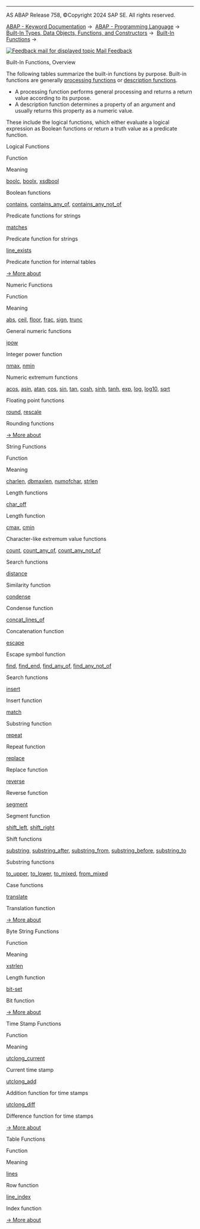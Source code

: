   

* * *

AS ABAP Release 758, ©Copyright 2024 SAP SE. All rights reserved.

[ABAP - Keyword Documentation](https://help.sap.com/doc/abapdocu_latest_index_htm/latest/en-US/abenabap.htm) →  [ABAP - Programming Language](https://help.sap.com/doc/abapdocu_latest_index_htm/latest/en-US/abenabap_reference.htm) →  [Built-In Types, Data Objects, Functions, and Constructors](https://help.sap.com/doc/abapdocu_latest_index_htm/latest/en-US/abenbuilt_in.htm) →  [Built-In Functions](https://help.sap.com/doc/abapdocu_latest_index_htm/latest/en-US/abenbuilt_in_functions.htm) → 

 [![](Mail.gif?object=Mail.gif "Feedback mail for displayed topic") Mail Feedback](mailto:f1_help@sap.com?subject=Feedback%20on%20ABAP%20Documentation&body=Document:%20Built-In%20Functions%2C%20Overview%2C%20ABENBUILT_IN_FUNCTIONS_OVERVIEW%2C%20758%0D%0A%0D%0AError:%0D%0A%0D%0A%0D%0A%0D%0ASuggestion%20for%20improvement:)

Built-In Functions, Overview

The following tables summarize the built-in functions by purpose. Built-in functions are generally [processing functions](https://help.sap.com/doc/abapdocu_latest_index_htm/latest/en-US/abenprocess_function_glosry.htm "Glossary Entry") or [description functions](https://help.sap.com/doc/abapdocu_latest_index_htm/latest/en-US/abendescription_function_glosry.htm "Glossary Entry").

-   A processing function performs general processing and returns a return value according to its purpose.
-   A description function determines a property of an argument and usually returns this property as a numeric value.

These include the logical functions, which either evaluate a logical expression as Boolean functions or return a truth value as a predicate function.

Logical Functions   

Function

Meaning

[boolc](https://help.sap.com/doc/abapdocu_latest_index_htm/latest/en-US/abenboole_functions.htm), [boolx](https://help.sap.com/doc/abapdocu_latest_index_htm/latest/en-US/abenboole_functions.htm), [xsdbool](https://help.sap.com/doc/abapdocu_latest_index_htm/latest/en-US/abenboole_functions.htm)

Boolean functions

[contains](https://help.sap.com/doc/abapdocu_latest_index_htm/latest/en-US/abencontains_functions.htm), [contains\_any\_of](https://help.sap.com/doc/abapdocu_latest_index_htm/latest/en-US/abencontains_functions.htm), [contains\_any\_not\_of](https://help.sap.com/doc/abapdocu_latest_index_htm/latest/en-US/abencontains_functions.htm)

Predicate functions for strings

[matches](https://help.sap.com/doc/abapdocu_latest_index_htm/latest/en-US/abenmatches_functions.htm)

Predicate function for strings

[line\_exists](https://help.sap.com/doc/abapdocu_latest_index_htm/latest/en-US/abenline_exists_function.htm)

Predicate function for internal tables

[→ More about](https://help.sap.com/doc/abapdocu_latest_index_htm/latest/en-US/abenlogic_functions.htm)

Numeric Functions   

Function

Meaning

[abs](https://help.sap.com/doc/abapdocu_latest_index_htm/latest/en-US/abennumerical_functions.htm), [ceil](https://help.sap.com/doc/abapdocu_latest_index_htm/latest/en-US/abennumerical_functions.htm), [floor](https://help.sap.com/doc/abapdocu_latest_index_htm/latest/en-US/abennumerical_functions.htm), [frac](https://help.sap.com/doc/abapdocu_latest_index_htm/latest/en-US/abennumerical_functions.htm), [sign](https://help.sap.com/doc/abapdocu_latest_index_htm/latest/en-US/abennumerical_functions.htm), [trunc](https://help.sap.com/doc/abapdocu_latest_index_htm/latest/en-US/abennumerical_functions.htm)

General numeric functions

[ipow](https://help.sap.com/doc/abapdocu_latest_index_htm/latest/en-US/abenpower_function.htm)

Integer power function

[nmax](https://help.sap.com/doc/abapdocu_latest_index_htm/latest/en-US/abennmax_nmin_functions.htm), [nmin](https://help.sap.com/doc/abapdocu_latest_index_htm/latest/en-US/abennmax_nmin_functions.htm)

Numeric extremum functions

[acos](https://help.sap.com/doc/abapdocu_latest_index_htm/latest/en-US/abenfloating_point_functions.htm), [asin](https://help.sap.com/doc/abapdocu_latest_index_htm/latest/en-US/abenfloating_point_functions.htm), [atan](https://help.sap.com/doc/abapdocu_latest_index_htm/latest/en-US/abenfloating_point_functions.htm), [cos](https://help.sap.com/doc/abapdocu_latest_index_htm/latest/en-US/abenfloating_point_functions.htm), [sin](https://help.sap.com/doc/abapdocu_latest_index_htm/latest/en-US/abenfloating_point_functions.htm), [tan](https://help.sap.com/doc/abapdocu_latest_index_htm/latest/en-US/abenfloating_point_functions.htm), [cosh](https://help.sap.com/doc/abapdocu_latest_index_htm/latest/en-US/abenfloating_point_functions.htm), [sinh](https://help.sap.com/doc/abapdocu_latest_index_htm/latest/en-US/abenfloating_point_functions.htm), [tanh](https://help.sap.com/doc/abapdocu_latest_index_htm/latest/en-US/abenfloating_point_functions.htm), [exp](https://help.sap.com/doc/abapdocu_latest_index_htm/latest/en-US/abenfloating_point_functions.htm), [log](https://help.sap.com/doc/abapdocu_latest_index_htm/latest/en-US/abenfloating_point_functions.htm), [log10](https://help.sap.com/doc/abapdocu_latest_index_htm/latest/en-US/abenfloating_point_functions.htm), [sqrt](https://help.sap.com/doc/abapdocu_latest_index_htm/latest/en-US/abenfloating_point_functions.htm)

Floating point functions

[round](https://help.sap.com/doc/abapdocu_latest_index_htm/latest/en-US/abendec_floating_point_functions.htm), [rescale](https://help.sap.com/doc/abapdocu_latest_index_htm/latest/en-US/abendec_floating_point_functions.htm)

Rounding functions

[→ More about](https://help.sap.com/doc/abapdocu_latest_index_htm/latest/en-US/abenmathematical_functions.htm)

String Functions   

Function

Meaning

[charlen](https://help.sap.com/doc/abapdocu_latest_index_htm/latest/en-US/abenlength_functions.htm), [dbmaxlen](https://help.sap.com/doc/abapdocu_latest_index_htm/latest/en-US/abenlength_functions.htm), [numofchar](https://help.sap.com/doc/abapdocu_latest_index_htm/latest/en-US/abenlength_functions.htm), [strlen](https://help.sap.com/doc/abapdocu_latest_index_htm/latest/en-US/abenlength_functions.htm)

Length functions

[char\_off](https://help.sap.com/doc/abapdocu_latest_index_htm/latest/en-US/abenlength_functions_args.htm)

Length function

[cmax](https://help.sap.com/doc/abapdocu_latest_index_htm/latest/en-US/abencmax_cmin_functions.htm), [cmin](https://help.sap.com/doc/abapdocu_latest_index_htm/latest/en-US/abencmax_cmin_functions.htm)

Character-like extremum value functions

[count](https://help.sap.com/doc/abapdocu_latest_index_htm/latest/en-US/abencount_functions.htm), [count\_any\_of](https://help.sap.com/doc/abapdocu_latest_index_htm/latest/en-US/abencount_functions.htm), [count\_any\_not\_of](https://help.sap.com/doc/abapdocu_latest_index_htm/latest/en-US/abencount_functions.htm)

Search functions

[distance](https://help.sap.com/doc/abapdocu_latest_index_htm/latest/en-US/abendistance_functions.htm)

Similarity function

[condense](https://help.sap.com/doc/abapdocu_latest_index_htm/latest/en-US/abencondense_functions.htm)

Condense function

[concat\_lines\_of](https://help.sap.com/doc/abapdocu_latest_index_htm/latest/en-US/abenconcatenation_functions.htm)

Concatenation function

[escape](https://help.sap.com/doc/abapdocu_latest_index_htm/latest/en-US/abenescape_functions.htm)

Escape symbol function

[find](https://help.sap.com/doc/abapdocu_latest_index_htm/latest/en-US/abensearch_functions.htm), [find\_end](https://help.sap.com/doc/abapdocu_latest_index_htm/latest/en-US/abensearch_functions.htm), [find\_any\_of](https://help.sap.com/doc/abapdocu_latest_index_htm/latest/en-US/abensearch_functions.htm), [find\_any\_not\_of](https://help.sap.com/doc/abapdocu_latest_index_htm/latest/en-US/abensearch_functions.htm)

Search functions

[insert](https://help.sap.com/doc/abapdocu_latest_index_htm/latest/en-US/abeninsert_functions.htm)

Insert function

[match](https://help.sap.com/doc/abapdocu_latest_index_htm/latest/en-US/abenmatch_functions.htm)

Substring function

[repeat](https://help.sap.com/doc/abapdocu_latest_index_htm/latest/en-US/abenrepeat_functions.htm)

Repeat function

[replace](https://help.sap.com/doc/abapdocu_latest_index_htm/latest/en-US/abenreplace_functions.htm)

Replace function

[reverse](https://help.sap.com/doc/abapdocu_latest_index_htm/latest/en-US/abenreverse_functions.htm)

Reverse function

[segment](https://help.sap.com/doc/abapdocu_latest_index_htm/latest/en-US/abensegment_functions.htm)

Segment function

[shift\_left](https://help.sap.com/doc/abapdocu_latest_index_htm/latest/en-US/abenshift_functions.htm), [shift\_right](https://help.sap.com/doc/abapdocu_latest_index_htm/latest/en-US/abenshift_functions.htm)

Shift functions

[substring](https://help.sap.com/doc/abapdocu_latest_index_htm/latest/en-US/abensubstring_functions.htm), [substring\_after](https://help.sap.com/doc/abapdocu_latest_index_htm/latest/en-US/abensubstring_functions.htm), [substring\_from](https://help.sap.com/doc/abapdocu_latest_index_htm/latest/en-US/abensubstring_functions.htm), [substring\_before](https://help.sap.com/doc/abapdocu_latest_index_htm/latest/en-US/abensubstring_functions.htm), [substring\_to](https://help.sap.com/doc/abapdocu_latest_index_htm/latest/en-US/abensubstring_functions.htm)

Substring functions

[to\_upper](https://help.sap.com/doc/abapdocu_latest_index_htm/latest/en-US/abencase_functions.htm), [to\_lower](https://help.sap.com/doc/abapdocu_latest_index_htm/latest/en-US/abencase_functions.htm), [to\_mixed](https://help.sap.com/doc/abapdocu_latest_index_htm/latest/en-US/abencase_functions.htm), [from\_mixed](https://help.sap.com/doc/abapdocu_latest_index_htm/latest/en-US/abencase_functions.htm)

Case functions

[translate](https://help.sap.com/doc/abapdocu_latest_index_htm/latest/en-US/abentranslate_functions.htm)

Translation function

[→ More about](https://help.sap.com/doc/abapdocu_latest_index_htm/latest/en-US/abenstring_functions.htm)

Byte String Functions   

Function

Meaning

[xstrlen](https://help.sap.com/doc/abapdocu_latest_index_htm/latest/en-US/abendescriptive_functions_binary.htm)

Length function

[bit-set](https://help.sap.com/doc/abapdocu_latest_index_htm/latest/en-US/abenbit_functions.htm)

Bit function

[→ More about](https://help.sap.com/doc/abapdocu_latest_index_htm/latest/en-US/abenbinary_functions.htm)

Time Stamp Functions   

Function

Meaning

[utclong\_current](https://help.sap.com/doc/abapdocu_latest_index_htm/latest/en-US/abenutclong_current.htm)

Current time stamp

[utclong\_add](https://help.sap.com/doc/abapdocu_latest_index_htm/latest/en-US/abenutclong_add.htm)

Addition function for time stamps

[utclong\_diff](https://help.sap.com/doc/abapdocu_latest_index_htm/latest/en-US/abenutclong_diff.htm)

Difference function for time stamps

[→ More about](https://help.sap.com/doc/abapdocu_latest_index_htm/latest/en-US/abentimestamp_functions.htm)

Table Functions   

Function

Meaning

[lines](https://help.sap.com/doc/abapdocu_latest_index_htm/latest/en-US/abendescriptive_functions_table.htm)

Row function

[line\_index](https://help.sap.com/doc/abapdocu_latest_index_htm/latest/en-US/abenline_index_function.htm)

Index function

[→ More about](https://help.sap.com/doc/abapdocu_latest_index_htm/latest/en-US/abentable_functions.htm)